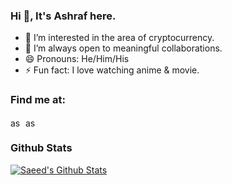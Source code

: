 ### Hi 👋, It's Ashraf here.

- 🌱 I’m interested in the area of cryptocurrency.
- 👯 I’m always open to meaningful collaborations.
- 😄 Pronouns: He/Him/His
- ⚡ Fun fact: I love watching anime & movie.

### Find me at:
<a href="https://www.linkedin.com/in/ashraf789/" target="blank"><img align="center" src="https://raw.githubusercontent.com/rahuldkjain/github-profile-readme-generator/master/src/images/icons/Social/linked-in-alt.svg" alt="ashraf789" height="15" width="20" /></a>
<a href="https://stackoverflow.com/users/7389874/ashraf789" target="blank"><img align="center" src="https://upload.wikimedia.org/wikipedia/commons/thumb/e/ef/Stack_Overflow_icon.svg/768px-Stack_Overflow_icon.svg.png" alt="ashraf789" height="15" width="20" /></a>

### Github Stats

[![Saeed's Github Stats](https://github-readme-stats.vercel.app/api?username=ashraf789&count_private=true&theme=default&show_icons=true)](https://github.com/ashraf789)
